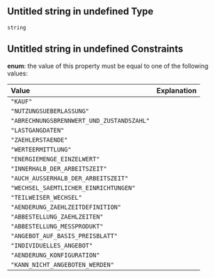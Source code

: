 ## Untitled string in undefined Type

`string`

## Untitled string in undefined Constraints

**enum**: the value of this property must be equal to one of the following values:

| Value                                     | Explanation |
| :---------------------------------------- | :---------- |
| `"KAUF"`                                  |             |
| `"NUTZUNGSUEBERLASSUNG"`                  |             |
| `"ABRECHNUNGSBRENNWERT_UND_ZUSTANDSZAHL"` |             |
| `"LASTGANGDATEN"`                         |             |
| `"ZAEHLERSTAENDE"`                        |             |
| `"WERTEERMITTLUNG"`                       |             |
| `"ENERGIEMENGE_EINZELWERT"`               |             |
| `"INNERHALB_DER_ARBEITSZEIT"`             |             |
| `"AUCH_AUSSERHALB_DER_ARBEITSZEIT"`       |             |
| `"WECHSEL_SAEMTLICHER_EINRICHTUNGEN"`     |             |
| `"TEILWEISER_WECHSEL"`                    |             |
| `"AENDERUNG_ZAEHLZEITDEFINITION"`         |             |
| `"ABBESTELLUNG_ZAEHLZEITEN"`              |             |
| `"ABBESTELLUNG_MESSPRODUKT"`              |             |
| `"ANGEBOT_AUF_BASIS_PREISBLATT"`          |             |
| `"INDIVIDUELLES_ANGEBOT"`                 |             |
| `"AENDERUNG_KONFIGURATION"`               |             |
| `"KANN_NICHT_ANGEBOTEN_WERDEN"`           |             |
